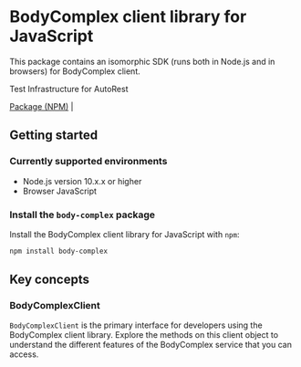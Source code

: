 # BodyComplex client library for JavaScript

This package contains an isomorphic SDK (runs both in Node.js and in browsers) for BodyComplex client.

Test Infrastructure for AutoRest

[Package (NPM)](https://www.npmjs.com/package/body-complex) |

## Getting started

### Currently supported environments

- Node.js version 10.x.x or higher
- Browser JavaScript


### Install the `body-complex` package

Install the BodyComplex client library for JavaScript with `npm`:

```bash
npm install body-complex
```


## Key concepts

### BodyComplexClient

`BodyComplexClient` is the primary interface for developers using the BodyComplex client library. Explore the methods on this client object to understand the different features of the BodyComplex service that you can access.

